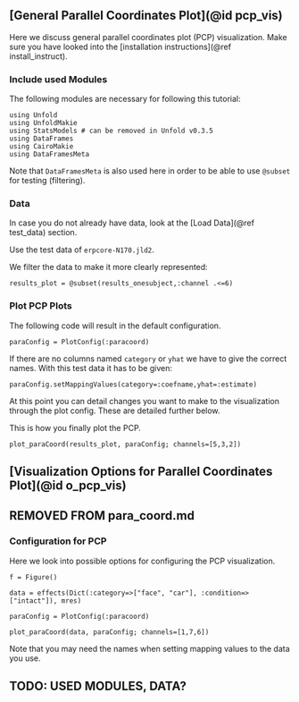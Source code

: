 ## [General Parallel Coordinates Plot](@id pcp_vis)

Here we discuss general parallel coordinates plot (PCP) visualization. 
Make sure you have looked into the [installation instructions](@ref install_instruct).

### Include used Modules
The following modules are necessary for following this tutorial:
```
using Unfold
using UnfoldMakie
using StatsModels # can be removed in Unfold v0.3.5
using DataFrames
using CairoMakie
using DataFramesMeta
```

Note that `DataFramesMeta` is also used here in order to be able to use `@subset` for testing (filtering).

### Data
In case you do not already have data, look at the [Load Data](@ref test_data) section. 

Use the test data of `erpcore-N170.jld2`.

We filter the data to make it more clearly represented:
```
results_plot = @subset(results_onesubject,:channel .<=6)
```

### Plot PCP Plots

The following code will result in the default configuration. 
```
paraConfig = PlotConfig(:paracoord)
```
If there are no columns named `category` or `yhat` we have to give the correct names. With this test data it has to be given:
```
paraConfig.setMappingValues(category=:coefname,yhat=:estimate)
```
At this point you can detail changes you want to make to the visualization through the plot config. These are detailed further below. 

This is how you finally plot the PCP.
```
plot_paraCoord(results_plot, paraConfig; channels=[5,3,2])
```

## [Visualization Options for Parallel Coordinates Plot](@id o_pcp_vis)


##   REMOVED FROM para_coord.md
### Configuration for PCP
Here we look into possible options for configuring the PCP visualization.

```
f = Figure()

data = effects(Dict(:category=>["face", "car"], :condition=>["intact"]), mres)

paraConfig = PlotConfig(:paracoord)

plot_paraCoord(data, paraConfig; channels=[1,7,6])
```
Note that you may need the names when setting mapping values to the data you use.


## TODO: USED MODULES, DATA?
